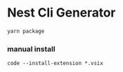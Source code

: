 # Nest Cli Generator

```bash
yarn package
```

### manual install

```
code --install-extension *.vsix
```
